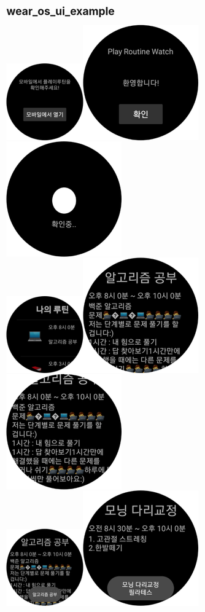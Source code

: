 # wear_os_ui_example

<img src="./assets/1.png" width="200" height="200"><img src="./assets/2.png" width="300" height="300"><img src="./assets/3.png" width="300" height="300">  
<img src="./assets/4.png" width="200" height="200"><img src="./assets/5.png" width="300" height="300"><img src="./assets/6.png" width="300" height="300">  
<img src="./assets/7.png" width="200" height="200"><img src="./assets/8.png" width="300" height="300">
